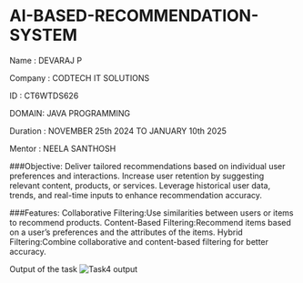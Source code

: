 # AI-BASED-RECOMMENDATION-SYSTEM

Name : DEVARAJ P

Company : CODTECH IT SOLUTIONS

ID : CT6WTDS626

DOMAIN: JAVA PROGRAMMING

Duration : NOVEMBER 25th 2024 TO JANUARY 10th 2025

Mentor : NEELA SANTHOSH

###Objective: Deliver tailored recommendations based on individual user preferences and interactions.
Increase user retention by suggesting relevant content, products, or services.
Leverage historical user data, trends, and real-time inputs to enhance recommendation accuracy.

###Features: Collaborative Filtering:Use similarities between users or items to recommend products.
Content-Based Filtering:Recommend items based on a user’s preferences and the attributes of the items.
Hybrid Filtering:Combine collaborative and content-based filtering for better accuracy.

Output of the task
![Task4 output](https://github.com/user-attachments/assets/73d049fe-b683-4fc1-8100-98c13418e40b)
